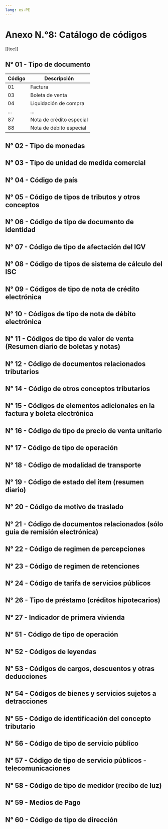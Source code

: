 ```yaml
---
lang: es-PE
---
```


# Anexo N.°8: Catálogo de códigos

[[toc]]

## N° 01 - Tipo de documento

<download-links code="01"></download-links>

|Código|Descripción             |
|------|------------------------|
|01    |Factura                 |
|03    |Boleta de venta         |
|04    |Liquidación de compra   |
|...   | ...                    |
|87	   |Nota de crédito especial|
|88	   |Nota de débito especial |

## N° 02 - Tipo de monedas
## N° 03 - Tipo de unidad de medida comercial
## N° 04 - Código de país
## N° 05 - Código de tipos de tributos y otros conceptos
## N° 06 - Código de tipo de documento de identidad
## N° 07 - Código de tipo de afectación del IGV
## N° 08 - Código de tipos de sistema de cálculo del ISC
## N° 09 - Códigos de tipo de nota de crédito electrónica
## N° 10 - Códigos de tipo de nota de débito electrónica
## N° 11 - Códigos de tipo de valor de venta (Resumen diario de boletas y notas)
## N° 12 - Código de documentos relacionados tributarios
## N° 14 - Código de otros conceptos tributarios
## N° 15 - Códigos de elementos adicionales en la factura y boleta electrónica
## N° 16 - Código de tipo de precio de venta unitario
## N° 17 - Código de tipo de operación
## N° 18 - Código de modalidad de transporte
## N° 19 - Código de estado del ítem (resumen diario)
## N° 20 - Código de motivo de traslado
## N° 21 - Código de documentos relacionados (sólo guía de remisión electrónica)
## N° 22 - Código de regimen de percepciones
## N° 23 - Código de regimen de retenciones
## N° 24 - Código de tarifa de servicios públicos
## N° 26 - Tipo de préstamo (créditos hipotecarios)
## N° 27 - Indicador de primera vivienda
## N° 51 - Código de tipo de operación
## N° 52 - Códigos de leyendas
## N° 53 - Códigos de cargos, descuentos y otras deducciones
## N° 54 - Códigos de bienes y servicios sujetos a detracciones
## N° 55 - Código de identificación del concepto tributario
## N° 56 - Código de tipo de servicio público
## N° 57 - Código de tipo de servicio públicos - telecomunicaciones
## N° 58 - Código de tipo de medidor (recibo de luz)
## N° 59 - Medios de Pago
## N° 60 -  Código de tipo de dirección
